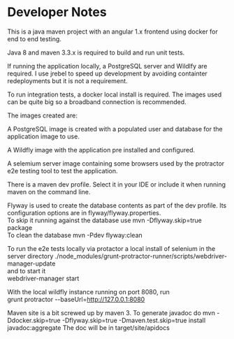 # Developer Notes

This is a java maven project with an angular 1.x frontend using docker for end to end testing.

Java 8 and maven 3.3.x is required to build and run unit tests. 

If running the application locally, a PostgreSQL server and Wildlfy are required. I use jrebel to speed up development by avoiding containter redeployments but it is not a requirement. 

To run integration tests, a docker local install is required. The images used can be quite big so a broadband connection is recommended.

The images created are:

A PostgreSQL image is created with a populated user and database for the application image to use.

A Wildfly image with the application pre installed and configured.

A selemium server image containing some browsers used by the protractor e2e testing tool to test the application.

There is a maven dev profile. Select it in your IDE or include it when running maven on the command line.

Flyway is used to create the database contents as part of the dev profile. Its configuration options are in flyway/flyway.properties.<br />
To skip it running against the database use mvn -Dflyway.skip=true package <br />
To clean the database mvn -Pdev flyway:clean <br />


To run the e2e tests locally via protactor a local install of selenium in the server directory
./node_modules/grunt-protractor-runner/scripts/webdriver-manager-update <br />
and to start it <br />
webdriver-manager start


With the local wildfly instance running on port 8080, run <br />
grunt protractor --baseUrl=http://127.0.0.1:8080

Maven site is a bit screwed up by maven 3.  To generate javadoc do
mvn -Ddocker.skip=true -Dflyway.skip=true -Dmaven.test.skip=true install javadoc:aggregate
The doc will be in target/site/apidocs

